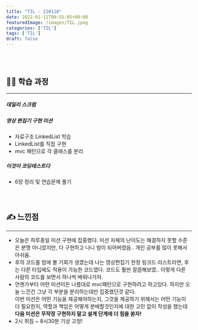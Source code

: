 ```yaml
---
title: "TIL - 220110"
date: 2022-01-11T00:55:05+09:00
featuredImage: /images/TIL.jpeg
categories: ['TIL']
tags: ['TIL']
draft: false
---
```


<br>


<!--more-->

<br>


## 👨‍💻 학습 과정

---

##### 데일리 스크럼
##### 영상 편집기 구현 미션
- 자료구조 LinkedList 학습
- LinkedList를 직접 구현
- mvc 패턴으로 각 클래스를 분리

##### 이것이 코딩테스트다 
- 6장 정리 및 연습문제 풀기

##### 

<br>

## ✍ 느낀점

---

- 오늘은 하루종일 미션 구현에 집중했다. 미션 자체의 난이도는 해결하지 못할 수준은 분명 아니었지만, 다 구현하고 나니 밤이 되어버렸음.. 개인 공부를 많이 못해서 아쉬움.
- 후의 코드를 밤에 볼 기회가 생겼는데 나는 영상편집기 한정 링크드 리스트라면, 후는 다른 타입에도 적용이 가능한 코드였다. 코드도 훨씬 깔끔해보였.. 이렇게 다른 사람의 코드를 보면서 하나씩 배워나가자.  
- 언젠가부터 어떤 미션이든 나름대로 mvc패턴으로 구현하려고 하고있다. 하지만 오늘 느낀건 그냥 각 부분을 분리하는데만 집중했던것 같다.  
이번 미션은 어떤 기능을 제공해야하는지, 그것을 제공하기 위해서는 어떤 기능이 더 필요한지, 역할과 책임은 어떻게 분배할것인지에 대한 고민 없이 작성을 했는데 **다음 미션은 무작정 구현하지 말고 설계 단계에 더 힘을 쏟자!**
- 2시 취침 ~ 8시30분 기상 고정!
